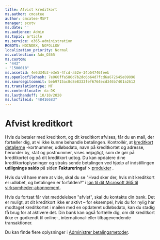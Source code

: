 ```yaml
---
title: Afvist kreditkort
ms.author: cmcatee
author: cmcatee-MSFT
manager: scotv
ms.date: ''
ms.audience: Admin
ms.topic: article
ms.service: o365-administration
ROBOTS: NOINDEX, NOFOLLOW
localization_priority: Normal
ms.collection: Adm_O365
ms.custom:
- "443"
- "1500018"
ms.assetid: 4e6d34b3-e3e5-4fcd-a52e-34b54746feeb
ms.openlocfilehash: 7e060ffa586d7b2dc6b64d7fcd6a672645e09096
ms.sourcegitcommit: beb9715ac0c8e8333fef6764ecd346b7401a2612
ms.translationtype: MT
ms.contentlocale: da-DK
ms.lasthandoff: 10/10/2020
ms.locfileid: "48416683"
---
```

# <a name="declined-credit-card"></a>Afvist kreditkort

Hvis du betaler med kreditkort, og dit kreditkort afvises, får du en mail, der fortæller dig, at vi ikke kunne behandle betalingen. Kontrollér, at [kreditkort detaljerne](https://go.microsoft.com/fwlink/p/?linkid=842054) -kortnummer, udløbsdato, navn på kreditkortet og adresse, herunder by, stat og postnummer, vises nøjagtigt, som de gør på kreditkortet og på dit kreditkort udtog. Du kan opdatere dine kreditkortoplysninger og straks sende betalingen ved hjælp af indstillingen **udlignings saldo** på siden **Fakturering**af  >  [produkter](https://go.microsoft.com/fwlink/p/?linkid=842054) .

Hvis du vil have mere at vide, skal du se "Hvad sker der, hvis mit kreditkort er udløbet, og betalingen er forfalden?" i [løn til dit Microsoft 365 til virksomheder-abonnement](https://docs.microsoft.com/microsoft-365/commerce/billing-and-payments/pay-for-your-subscription#what-if-my-credit-card-was-declined-and-my-payment-is-past-due).
  
Hvis du fortsat får vist meddelelsen "afvist", skal du kontakte din bank. Det er muligt, at dit kreditkort ikke er aktivt – for eksempel, hvis du for nylig har modtaget kreditkortet i mailen med en opdateret udløbsdato, kan du stadig få brug for at aktivere det. Din bank kan også fortælle dig, om dit kreditkort ikke er godkendt til online-, international-eller tilbagevendende transaktioner.
  
Du kan finde flere oplysninger i [Administrer betalingsmetoder](https://docs.microsoft.com/microsoft-365/commerce/billing-and-payments/manage-payment-methods).